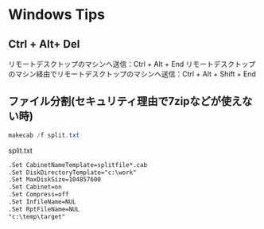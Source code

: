 # Windows Tips #

## Ctrl + Alt+ Del ##

リモートデスクトップのマシンへ送信：Ctrl + Alt + End
リモートデスクトップのマシン経由でリモートデスクトップのマシンへ送信：Ctrl + Alt + Shift + End

## ファイル分割(セキュリティ理由で7zipなどが使えない時) ##

~~~powershell
makecab /f split.txt
~~~

split.txt

~~~txt
.Set CabinetNameTemplate=splitfile*.cab
.Set DiskDirectoryTemplate="c:\work"
.Set MaxDiskSize=104857600
.Set Cabinet=on
.Set Compress=off
.Set InfileName=NUL
.Set RptFileName=NUL
"c:\temp\target"
~~~
